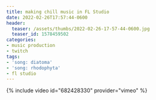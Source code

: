 ```yaml
---
title: making chill music in FL Studio
date: 2022-02-26T17:57:44-0600
header:
  teaser: /assets/thumbs/2022-02-26-17-57-44-0600.jpg
  teaser_id: 1578459502
categories:
- music production
- twitch
tags:
- 'song: diatoma'
- 'song: rhodophyta'
- fl studio
---
```

{% include video id="682428330" provider="vimeo" %}
